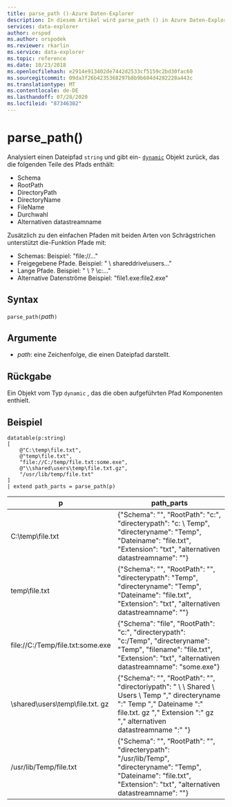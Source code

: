 ```yaml
---
title: parse_path ()-Azure Daten-Explorer
description: In diesem Artikel wird parse_path () in Azure Daten-Explorer beschrieben.
services: data-explorer
author: orspod
ms.author: orspodek
ms.reviewer: rkarlin
ms.service: data-explorer
ms.topic: reference
ms.date: 10/23/2018
ms.openlocfilehash: e2914e913402de7442d2533cf5159c2bd30fac60
ms.sourcegitcommit: 09da3f26b4235368297b8b9b604d4282228a443c
ms.translationtype: MT
ms.contentlocale: de-DE
ms.lasthandoff: 07/28/2020
ms.locfileid: "87346302"
---
```

# <a name="parse_path"></a>parse_path()

Analysiert einen Dateipfad `string` und gibt ein- [`dynamic`](./scalar-data-types/dynamic.md) Objekt zurück, das die folgenden Teile des Pfads enthält:
* Schema
* RootPath
* DirectoryPath
* DirectoryName
* FileName
* Durchwahl
* Alternativen datastreamname

Zusätzlich zu den einfachen Pfaden mit beiden Arten von Schrägstrichen unterstützt die-Funktion Pfade mit:
* Schemas: Beispiel: "file://..."
* Freigegebene Pfade. Beispiel: " \\ shareddrive\users..."
* Lange Pfade. Beispiel: " \\ ? \c:..."
* Alternative Datenströme Beispiel: "file1.exe:file2.exe"

## <a name="syntax"></a>Syntax

`parse_path(`*path*`)`

## <a name="arguments"></a>Argumente

* *path*: eine Zeichenfolge, die einen Dateipfad darstellt.

## <a name="returns"></a>Rückgabe

Ein Objekt vom Typ `dynamic` , das die oben aufgeführten Pfad Komponenten enthielt.

## <a name="example"></a>Beispiel

<!-- csl: https://help.kusto.windows.net/Samples -->
```kusto
datatable(p:string) 
[
    @"C:\temp\file.txt",
    @"temp\file.txt",
    "file://C:/temp/file.txt:some.exe",
    @"\\shared\users\temp\file.txt.gz",
    "/usr/lib/temp/file.txt"
]
| extend path_parts = parse_path(p)

```

|p|path_parts
|---|---
|C:\temp\file.txt|{"Schema": "", "RootPath": "c:", "directerypath": "c: \\ Temp", "directeryname": "Temp", "Dateiname": "file.txt", "Extension": "txt", "alternativen datastreamname": ""}
|temp\file.txt|{"Schema": "", "RootPath": "", "directerypath": "Temp", "directeryname": "Temp", "Dateiname": "file.txt", "Extension": "txt", "alternativen datastreamname": ""}
|file://C:/Temp/file.txt:some.exe|{"Schema": "file", "RootPath": "c:", "directerypath": "c:/Temp", "directeryname": "Temp", "filename": "file.txt", "Extension": "txt", "alternativen datastreamname": "some.exe"}
|\\shared\users\temp\file.txt. gz|{"Schema": "", "RootPath": "", "directoriypath": " \\ \\ Shared \\ Users \\ Temp "," directeryname ":" Temp "," Dateiname ":" file.txt. gz "," Extension ":" gz "," alternativen datastreamname ":" "}
|/usr/lib/Temp/file.txt|{"Schema": "", "RootPath": "", "directerypath": "/usr/lib/Temp", "directeryname": "Temp", "Dateiname": "file.txt", "Extension": "txt", "alternativen datastreamname": ""}
